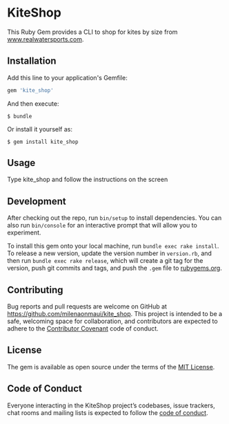 # KiteShop

This Ruby Gem provides a CLI to shop for kites by size from 
www.realwatersports.com.

## Installation

Add this line to your application's Gemfile:

```ruby
gem 'kite_shop'
```

And then execute:

    $ bundle

Or install it yourself as:

    $ gem install kite_shop

## Usage

Type kite_shop and follow the instructions on the screen

## Development

After checking out the repo, run `bin/setup` to install dependencies. You can also run `bin/console` for an interactive prompt that will allow you to experiment.

To install this gem onto your local machine, run `bundle exec rake install`. To release a new version, update the version number in `version.rb`, and then run `bundle exec rake release`, which will create a git tag for the version, push git commits and tags, and push the `.gem` file to [rubygems.org](https://rubygems.org).

## Contributing

Bug reports and pull requests are welcome on GitHub at https://github.com/milenaonmaui/kite_shop. This project is intended to be a safe, welcoming space for collaboration, and contributors are expected to adhere to the [Contributor Covenant](http://contributor-covenant.org) code of conduct.

## License

The gem is available as open source under the terms of the [MIT License](https://opensource.org/licenses/MIT).

## Code of Conduct

Everyone interacting in the KiteShop project’s codebases, issue trackers, chat rooms and mailing lists is expected to follow the [code of conduct](https://github.com/[USERNAME]/kite_shop/blob/master/CODE_OF_CONDUCT.md).
